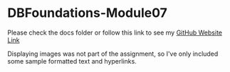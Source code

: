 # DBFoundations-Module07

Please check the docs folder or follow this link to see my [GitHub Website Link](https://kswica-uw.github.io/DBFoundations-Module07/)

Displaying images was not part of the assignment, so I've only included some sample formatted text and hyperlinks. 
